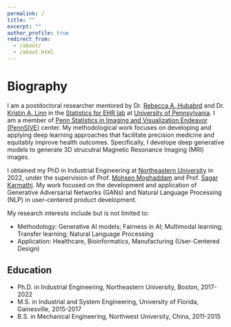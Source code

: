 ```yaml
---
permalink: /
title: ""
excerpt: ""
author_profile: true
redirect_from: 
  - /about/
  - /about.html
---
```


# Biography

I am a postdoctoral researcher mentored by Dr. [Rebecca A. Hubabrd](https://www.dbei.med.upenn.edu/bio/rebecca-hubbard-phd) and Dr. [Kristin A. Linn](https://www.dbei.med.upenn.edu/bio/kristin-linn-phd) in the [Statistics for EHR lab](https://www.med.upenn.edu/ehr-stats/) at [University of Pennsylvania](https://www.upenn.edu/). I am a member of [Penn Statistics in Imaging and Visualization Endeavor (PennSIVE)](https://www.dbeicoe.med.upenn.edu/pennsive) center. My methodological work focuses on developing and applying deep learning approaches that facilitate precision medicine and equitably improve health outcomes. Specifically, I develope deep generative models to generate 3D strucutral Magnetic Resonance Imaging (MRI) images. 

I obtained my PhD in Industrial Engineering at [Northeastern University](https://www.northeastern.edu/) in 2022, under the supervision of Prof. [Mohsen Moghaddam](https://www.sail-nu.com/mohsen-moghaddam) and Prof. [Sagar Karmathi](https://coe.northeastern.edu/people/kamarthi-sagar/). My work focused on the development and application of Generative Adversarial Networks (GANs) and Natural Language Processing (NLP) in user-centered product development. 

My research interests include but is not limited to:   
* Methodology: Generative AI models; Fairness in AI; Multimodal learning; Transfer learning; Natural Language Processing
* Application: Healthcare, Bioinformatics, Manufacturing (User-Centered Design)

## Education
  * Ph.D. in Industrial Engineering, Northeastern University, Boston, 2017-2022
  * M.S. in Industrial and System Engineering, University of Florida, Gainesville, 2015-2017
  * B.S. in Mechanical Engineering, Northwest University, China, 2011-2015

